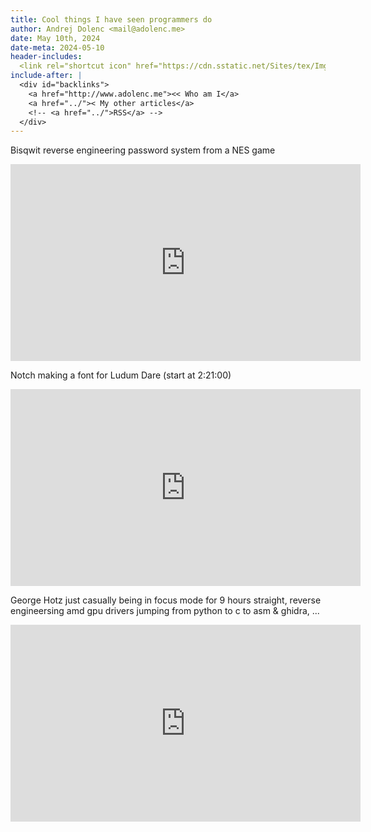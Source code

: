 ```yaml
---
title: Cool things I have seen programmers do
author: Andrej Dolenc <mail@adolenc.me>
date: May 10th, 2024
date-meta: 2024-05-10
header-includes:
  <link rel="shortcut icon" href="https://cdn.sstatic.net/Sites/tex/Img/favicon.ico?v=91427af8e60a">
include-after: |
  <div id="backlinks">
    <a href="http://www.adolenc.me"><< Who am I</a>
    <a href="../">< My other articles</a>
    <!-- <a href="../">RSS</a> -->
  </div>
---
```


Bisqwit reverse engineering password system from a NES game
<iframe width="560" height="315" src="https://www.youtube.com/embed/GVjqY3n5bTA?si=10SEB54C9wRWkXbm" title="YouTube video player" frameborder="0" allow="accelerometer; autoplay; clipboard-write; encrypted-media; gyroscope; picture-in-picture; web-share" referrerpolicy="strict-origin-when-cross-origin" allowfullscreen></iframe>

Notch making a font for Ludum Dare (start at 2:21:00)
<iframe width="560" height="315" src="https://www.youtube.com/embed/S0cdb5dyxy4?si=qYRSKGMEw1juKWjT&amp;start=8472" title="YouTube video player" frameborder="0" allow="accelerometer; autoplay; clipboard-write; encrypted-media; gyroscope; picture-in-picture; web-share" referrerpolicy="strict-origin-when-cross-origin" allowfullscreen></iframe>

George Hotz just casually being in focus mode for 9 hours straight, reverse engineersing amd gpu drivers
jumping from python to c to asm & ghidra, ...
<iframe width="560" height="315" src="https://www.youtube.com/embed/Z04xTlLdZnc?si=ap52AhiR0NJXIaRf" title="YouTube video player" frameborder="0" allow="accelerometer; autoplay; clipboard-write; encrypted-media; gyroscope; picture-in-picture; web-share" referrerpolicy="strict-origin-when-cross-origin" allowfullscreen></iframe>
